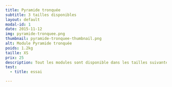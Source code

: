 ```yaml
---
title: Pyramide tronquée
subtitle: 3 tailles disponibles
layout: default
modal-id: 1
date: 2015-11-12
img: pyramide-tronquee.png
thumbnail: pyramide-tronquee-thumbnail.png
alt: Module Pyramide tronquée
poids: 1.2kg
taille: XS
prix: 25
description: Tout les modules sont disponible dans les tailles suivantes. Une rabais de 5% est effectué si le module est commandé sans inserts.
test:
  - title: essai 

---
```


